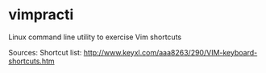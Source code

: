 # vimpracti
Linux command line utility to exercise Vim shortcuts


Sources:
Shortcut list: http://www.keyxl.com/aaa8263/290/VIM-keyboard-shortcuts.htm